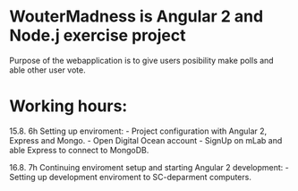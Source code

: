 # WouterMadness is Angular 2 and Node.j exercise project

Purpose of the webapplication is to give users posibility make polls and able other user vote.

# Working hours:
15.8. 6h
    Setting up enviroment: 
    - Project configuration with Angular 2, Express and Mongo.
    - Open Digital Ocean account
    - SignUp on mLab and able Express to connect to MongoDB.

16.8. 7h
    Continuing enviroment setup and starting Angular 2 development:
    - Setting up development enviroment to SC-deparment computers.
